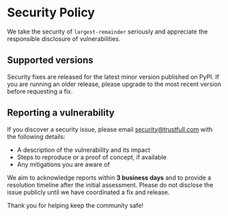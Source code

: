 # Security Policy

We take the security of `largest-remainder` seriously and appreciate the
responsible disclosure of vulnerabilities.

## Supported versions

Security fixes are released for the latest minor version published on PyPI. If
you are running an older release, please upgrade to the most recent version
before requesting a fix.

## Reporting a vulnerability

If you discover a security issue, please email
[security@trustfull.com](mailto:security@trustfull.com) with the following details:

- A description of the vulnerability and its impact
- Steps to reproduce or a proof of concept, if available
- Any mitigations you are aware of

We aim to acknowledge reports within **3 business days** and to provide a
resolution timeline after the initial assessment. Please do not disclose the
issue publicly until we have coordinated a fix and release.

Thank you for helping keep the community safe!
